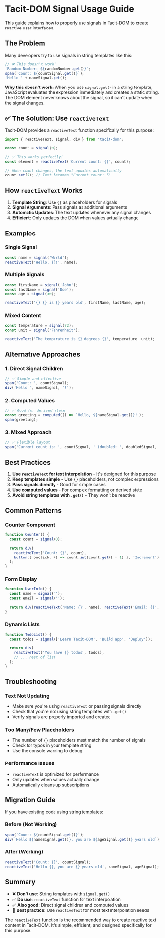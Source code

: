 # Tacit-DOM Signal Usage Guide

This guide explains how to properly use signals in Tacit-DOM to create reactive user interfaces.

## The Problem

Many developers try to use signals in string templates like this:

```typescript
// ❌ This doesn't work!
`Random Number: ${randomNumber.get()}`;
span(`Count: ${countSignal.get()}`);
'Hello ' + nameSignal.get();
```

**Why this doesn't work:** When you use `signal.get()` in a string template, JavaScript evaluates the expression immediately and creates a static string. The DOM element never knows about the signal, so it can't update when the signal changes.

## ✅ The Solution: Use `reactiveText`

Tacit-DOM provides a `reactiveText` function specifically for this purpose:

```typescript
import { reactiveText, signal, div } from 'tacit-dom';

const count = signal(0);

// ✅ This works perfectly!
const element = reactiveText('Current count: {}', count);

// When count changes, the text updates automatically
count.set(5); // Text becomes "Current count: 5"
```

## How `reactiveText` Works

1. **Template String**: Use `{}` as placeholders for signals
2. **Signal Arguments**: Pass signals as additional arguments
3. **Automatic Updates**: The text updates whenever any signal changes
4. **Efficient**: Only updates the DOM when values actually change

## Examples

### Single Signal

```typescript
const name = signal('World');
reactiveText('Hello, {}!', name);
```

### Multiple Signals

```typescript
const firstName = signal('John');
const lastName = signal('Doe');
const age = signal(30);

reactiveText('{} {} is {} years old', firstName, lastName, age);
```

### Mixed Content

```typescript
const temperature = signal(72);
const unit = signal('Fahrenheit');

reactiveText('The temperature is {} degrees {}', temperature, unit);
```

## Alternative Approaches

### 1. Direct Signal Children

```typescript
// ✅ Simple and effective
span('Count: ', countSignal);
div('Hello ', nameSignal, '!');
```

### 2. Computed Values

```typescript
// ✅ Good for derived state
const greeting = computed(() => `Hello, ${nameSignal.get()}!`);
span(greeting);
```

### 3. Mixed Approach

```typescript
// ✅ Flexible layout
span('Current count is: ', countSignal, ' (doubled: ', doubledSignal, ')');
```

## Best Practices

1. **Use `reactiveText` for text interpolation** - It's designed for this purpose
2. **Keep templates simple** - Use `{}` placeholders, not complex expressions
3. **Pass signals directly** - Good for simple cases
4. **Use computed values** - For complex formatting or derived state
5. **Avoid string templates with `.get()`** - They won't be reactive

## Common Patterns

### Counter Component

```typescript
function Counter() {
  const count = signal(0);

  return div(
    reactiveText('Count: {}', count),
    button({ onclick: () => count.set(count.get() + 1) }, 'Increment'),
  );
}
```

### Form Display

```typescript
function UserInfo() {
  const name = signal('');
  const email = signal('');

  return div(reactiveText('Name: {}', name), reactiveText('Email: {}', email));
}
```

### Dynamic Lists

```typescript
function TodoList() {
  const todos = signal(['Learn Tacit-DOM', 'Build app', 'Deploy']);

  return div(
    reactiveText('You have {} todos', todos),
    // ... rest of list
  );
}
```

## Troubleshooting

### Text Not Updating

- Make sure you're using `reactiveText` or passing signals directly
- Check that you're not using string templates with `.get()`
- Verify signals are properly imported and created

### Too Many/Few Placeholders

- The number of `{}` placeholders must match the number of signals
- Check for typos in your template string
- Use the console warning to debug

### Performance Issues

- `reactiveText` is optimized for performance
- Only updates when values actually change
- Automatically cleans up subscriptions

## Migration Guide

If you have existing code using string templates:

### Before (Not Working)

```typescript
span(`Count: ${countSignal.get()}`);
div(`Hello ${nameSignal.get()}, you are ${ageSignal.get()} years old`);
```

### After (Working)

```typescript
reactiveText('Count: {}', countSignal);
reactiveText('Hello {}, you are {} years old', nameSignal, ageSignal);
```

## Summary

- ❌ **Don't use**: String templates with `signal.get()`
- ✅ **Do use**: `reactiveText` function for text interpolation
- ✅ **Also good**: Direct signal children and computed values
- 🎯 **Best practice**: Use `reactiveText` for most text interpolation needs

The `reactiveText` function is the recommended way to create reactive text content in Tacit-DOM. It's simple, efficient, and designed specifically for this purpose.
